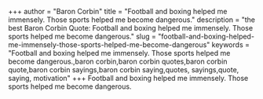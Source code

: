 +++
author = "Baron Corbin"
title = "Football and boxing helped me immensely. Those sports helped me become dangerous."
description = "the best Baron Corbin Quote: Football and boxing helped me immensely. Those sports helped me become dangerous."
slug = "football-and-boxing-helped-me-immensely-those-sports-helped-me-become-dangerous"
keywords = "Football and boxing helped me immensely. Those sports helped me become dangerous.,baron corbin,baron corbin quotes,baron corbin quote,baron corbin sayings,baron corbin saying,quotes, sayings,quote, saying, motivation"
+++
Football and boxing helped me immensely. Those sports helped me become dangerous.
